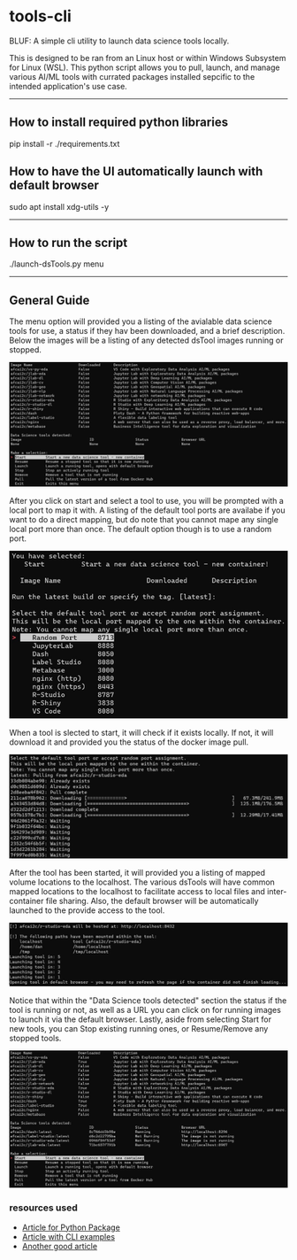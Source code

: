 # tools-cli
BLUF: A simple cli utility to launch data science tools locally.

This is designed to be ran from an Linux host or within Windows Subsystem for Linux (WSL).
This python script allows you to pull, launch, and manage various AI/ML tools with currated packages installed sepcific to the intended application's use case.

----------

## How to install required python libraries
pip install -r ./requirements.txt

## How to have the UI automatically launch with default browser
sudo apt install xdg-utils -y
 
----------

## How to run the script

./launch-dsTools.py menu

----------

## General Guide

The menu option will provided you a listing of the avialable data science tools for use, a status if they hav been downloaded, and a brief description. Below the images will be a listing of any detected dsTool images running or stopped.

![Alt text](https://github.com/AFC-AI2C/tools-cli/blob/main/images/screenshot01.jpg)

After you click on start and select a tool to use, you will be prompted with a local port to map it with. A listing of the default tool ports are availabe if you want to do a direct mapping, but do note that you cannot mape any single local port more than once. The default option though is to use a random port.

![Alt text](https://github.com/AFC-AI2C/tools-cli/blob/main/images/screenshot02.jpg)

When a tool is slected to start, it will check if it exists locally. If not, it will download it and provided you the status of the docker image pull.

![Alt text](https://github.com/AFC-AI2C/tools-cli/blob/main/images/screenshot03.jpg)

After the tool has been started, it will provided you a listing of mapped volume locations to the localhost. The various dsTools will have common mapped locations to the localhost to facilitate access to local files and inter-container file sharing. Also, the default browser will be automatically launched to the provide access to the tool.

![Alt text](https://github.com/AFC-AI2C/tools-cli/blob/main/images/screenshot04.jpg)

Notice that within the "Data Science tools detected" section the status if the tool is running or not, as well as a URL you can click on for running images to launch it via the default browser. Lastly, aside from selecting Start for new tools, you can Stop existing running ones, or Resume/Remove any stopped tools.

![Alt text](https://github.com/AFC-AI2C/tools-cli/blob/main/images/screenshot05.jpg)


###  resources used
* [Article for Python Package](https://towardsdatascience.com/how-to-build-and-publish-command-line-applications-with-python-96065049abc1)
* [Article with CLI examples](https://codeburst.io/building-beautiful-command-line-interfaces-with-python-26c7e1bb54df)
* [Another good article](https://www.davidfischer.name/2017/01/python-command-line-apps/)
